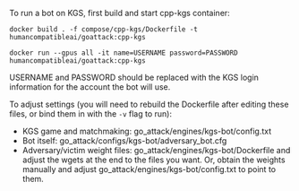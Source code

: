 To run a bot on KGS, first build and start cpp-kgs container:

`docker build . -f compose/cpp-kgs/Dockerfile -t humancompatibleai/goattack:cpp-kgs`

`docker run --gpus all -it name=USERNAME password=PASSWORD humancompatibleai/goattack:cpp-kgs`

USERNAME and PASSWORD should be replaced with the KGS login information for the account the bot will use.

To adjust settings (you will need to rebuild the Dockerfile after editing these files, or bind them in with the `-v` flag to run):
* KGS game and matchmaking: go_attack/engines/kgs-bot/config.txt
* Bot itself: go_attack/configs/kgs-bot/adversary_bot.cfg
* Adversary/victim weight files: go_attack/engines/kgs-bot/Dockerfile and adjust the wgets at the end to the files you want. Or, obtain the weights manually and adjust go_attack/engines/kgs-bot/config.txt to point to them.
